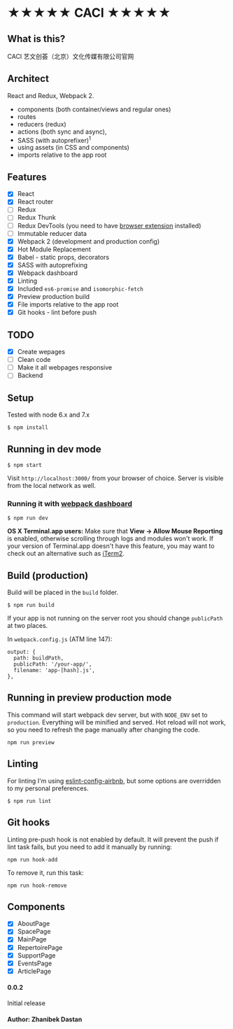 # ★★★★★ CACI ★★★★★

## What is this?

CACI 艺文创荟（北京）文化传媒有限公司官网

## Architect
React and Redux, Webpack 2.

- components (both container/views and regular ones)
- routes
- reducers (redux)
- actions (both sync and async),
- SASS (with autoprefixer)<sup>1</sup>
- using assets (in CSS and components)
- imports relative to the app root


## Features

- [x] React
- [x] React router
- [ ] Redux
- [ ] Redux Thunk
- [ ] Redux DevTools (you need to have [browser extension](https://github.com/zalmoxisus/redux-devtools-extension) installed)
- [ ] Immutable reducer data
- [x] Webpack 2 (development and production config)
- [x] Hot Module Replacement
- [x] Babel - static props, decorators
- [x] SASS with autoprefixing
- [x] Webpack dashboard
- [x] Linting
- [x] Included `es6-promise` and `isomorphic-fetch`
- [x] Preview production build
- [x] File imports relative to the app root
- [x] Git hooks - lint before push

## TODO

- [x] Create wepages
- [ ] Clean code
- [ ] Make it all webpages responsive
- [ ] Backend

## Setup

Tested with node 6.x and 7.x

```
$ npm install
```

## Running in dev mode

```
$ npm start
```

Visit `http://localhost:3000/` from your browser of choice.
Server is visible from the local network as well.

### Running it with [webpack dashboard](https://github.com/FormidableLabs/webpack-dashboard)

```
$ npm run dev
```
**OS X Terminal.app users:** Make sure that **View → Allow Mouse Reporting** is enabled, otherwise scrolling through logs and modules won't work. If your version of Terminal.app doesn't have this feature, you may want to check out an alternative such as [iTerm2](https://www.iterm2.com/).

## Build (production)

Build will be placed in the `build` folder.

```
$ npm run build
```

If your app is not running on the server root you should change `publicPath` at two places.

In `webpack.config.js` (ATM line 147):

```
output: {
  path: buildPath,
  publicPath: '/your-app/',
  filename: 'app-[hash].js',
},
```


## Running in preview production mode

This command will start webpack dev server, but with `NODE_ENV` set to `production`.
Everything will be minified and served.
Hot reload will not work, so you need to refresh the page manually after changing the code.

```
npm run preview
```

## Linting

For linting I'm using [eslint-config-airbnb](https://www.npmjs.com/package/eslint-config-airbnb),
but some options are overridden to my personal preferences.

```
$ npm run lint
```

## Git hooks

Linting pre-push hook is not enabled by default.
It will prevent the push if lint task fails,
but you need to add it manually by running:

```
npm run hook-add
```

To remove it, run this task:

```
npm run hook-remove
```

## Components
- [x] AboutPage
- [x] SpacePage
- [x] MainPage
- [x] RepertoirePage
- [x] SupportPage
- [x] EventsPage
- [x] ArticlePage

#### 0.0.2

Initial release

#### Author: Zhanibek Dastan
